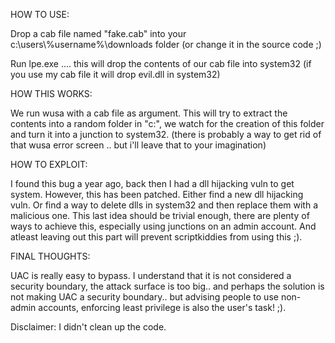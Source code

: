 HOW TO USE:

Drop a cab file named "fake.cab" into your c:\users\\%username%\downloads folder (or change it in the source code ;) 

Run lpe.exe  .... this will drop the contents of our cab file into system32 (if you use my cab file it will drop evil.dll in system32)


HOW THIS WORKS:

We run wusa with a cab file as argument. This will try to extract the contents into a random folder in "c:\", we watch for the creation of this folder and turn it into a junction to system32. (there is probably a way to get rid of that wusa error screen .. but i'll leave that to your imagination)

HOW TO EXPLOIT:

I found this bug a year ago, back then I had a dll hijacking vuln to get system. However, this has been patched.
Either find a new dll hijacking vuln. Or find a way to delete dlls in system32 and then replace them with a malicious one.
This last idea should be trivial enough, there are plenty of ways to achieve this, especially using junctions on an admin account.
And atleast leaving out this part will prevent scriptkiddies from using this ;).

FINAL THOUGHTS:

UAC is really easy to bypass. I understand that it is not considered a security boundary, the attack surface is too big.. and perhaps the solution is not making UAC a security boundary.. but advising people to use non-admin accounts, enforcing least privilege is also the user's task! ;).

Disclaimer: I didn't clean up the code.
